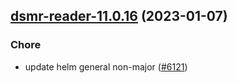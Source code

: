 

## [dsmr-reader-11.0.16](https://github.com/truecharts/charts/compare/dsmr-reader-11.0.15...dsmr-reader-11.0.16) (2023-01-07)

### Chore

- update helm general non-major ([#6121](https://github.com/truecharts/charts/issues/6121))
  
  